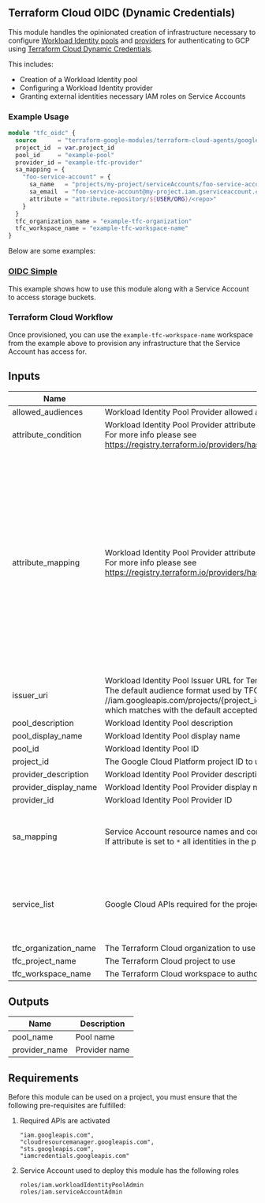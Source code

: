 ## Terraform Cloud OIDC (Dynamic Credentials)

This module handles the opinionated creation of infrastructure necessary to configure [Workload Identity pools](https://cloud.google.com/iam/docs/workload-identity-federation#pools) and [providers](https://cloud.google.com/iam/docs/workload-identity-federation#providers) for authenticating to GCP using [Terraform Cloud Dynamic Credentials](https://developer.hashicorp.com/terraform/cloud-docs/workspaces/dynamic-provider-credentials/gcp-configuration).

This includes:

- Creation of a Workload Identity pool
- Configuring a Workload Identity provider
- Granting external identities necessary IAM roles on Service Accounts

### Example Usage

```terraform
module "tfc_oidc" {
  source      = "terraform-google-modules/terraform-cloud-agents/google//modules/tfc-oidc"
  project_id  = var.project_id
  pool_id     = "example-pool"
  provider_id = "example-tfc-provider"
  sa_mapping = {
    "foo-service-account" = {
      sa_name   = "projects/my-project/serviceAccounts/foo-service-account@my-project.iam.gserviceaccount.com"
      sa_email  = "foo-service-account@my-project.iam.gserviceaccount.com"
      attribute = "attribute.repository/${USER/ORG}/<repo>"
    }
  }
  tfc_organization_name = "example-tfc-organization"
  tfc_workspace_name = "example-tfc-workspace-name"
}
```

Below are some examples:

### [OIDC Simple](../../examples/oidc-simple/README.md)

This example shows how to use this module along with a Service Account to access storage buckets.

### Terraform Cloud Workflow

Once provisioned, you can use the `example-tfc-workspace-name` workspace from the example above to provision any infrastructure that the Service Account has access for.

<!-- BEGINNING OF PRE-COMMIT-TERRAFORM DOCS HOOK -->
## Inputs

| Name | Description | Type | Default | Required |
|------|-------------|------|---------|:--------:|
| allowed\_audiences | Workload Identity Pool Provider allowed audiences | `list(string)` | `[]` | no |
| attribute\_condition | Workload Identity Pool Provider attribute condition expression<br>For more info please see<br>https://registry.terraform.io/providers/hashicorp/google/latest/docs/resources/iam_workload_identity_pool_provider | `string` | `""` | no |
| attribute\_mapping | Workload Identity Pool Provider attribute mapping<br>For more info please see<br>https://registry.terraform.io/providers/hashicorp/google/latest/docs/resources/iam_workload_identity_pool_provider | `map(any)` | <pre>{<br>  "attribute.aud": "assertion.aud",<br>  "attribute.terraform_full_workspace": "assertion.terraform_full_workspace",<br>  "attribute.terraform_organization_id": "assertion.terraform_organization_id",<br>  "attribute.terraform_organization_name": "assertion.terraform_organization_name",<br>  "attribute.terraform_project_id": "assertion.terraform_project_id",<br>  "attribute.terraform_project_name": "assertion.terraform_project_name",<br>  "attribute.terraform_run_id": "assertion.terraform_run_id",<br>  "attribute.terraform_run_phase": "assertion.terraform_run_phase",<br>  "attribute.terraform_workspace_id": "assertion.terraform_workspace_id",<br>  "attribute.terraform_workspace_name": "assertion.terraform_workspace_name",<br>  "google.subject": "assertion.sub"<br>}</pre> | no |
| issuer\_uri | Workload Identity Pool Issuer URL for Terraform Cloud/Enterprise.<br>The default audience format used by TFC is of the form<br>//iam.googleapis.com/projects/{project\_id}/locations/global/workloadIdentityPools/{pool\_id}/providers/{provider\_id}<br>which matches with the default accepted audience format on GCP | `string` | `"https://app.terraform.io"` | no |
| pool\_description | Workload Identity Pool description | `string` | `"Workload Identity Pool managed by Terraform"` | no |
| pool\_display\_name | Workload Identity Pool display name | `string` | `null` | no |
| pool\_id | Workload Identity Pool ID | `string` | n/a | yes |
| project\_id | The Google Cloud Platform project ID to use | `string` | n/a | yes |
| provider\_description | Workload Identity Pool Provider description | `string` | `"Workload Identity Pool Provider managed by Terraform"` | no |
| provider\_display\_name | Workload Identity Pool Provider display name | `string` | `null` | no |
| provider\_id | Workload Identity Pool Provider ID | `string` | n/a | yes |
| sa\_mapping | Service Account resource names and corresponding WIF provider attributes.<br>If attribute is set to `*` all identities in the pool are granted access to SAs | <pre>map(object({<br>    sa_name   = string<br>    sa_email  = string<br>    attribute = string<br>  }))</pre> | `{}` | no |
| service\_list | Google Cloud APIs required for the project | `list(string)` | <pre>[<br>  "iam.googleapis.com",<br>  "cloudresourcemanager.googleapis.com",<br>  "sts.googleapis.com",<br>  "iamcredentials.googleapis.com"<br>]</pre> | no |
| tfc\_organization\_name | The Terraform Cloud organization to use | `string` | n/a | yes |
| tfc\_project\_name | The Terraform Cloud project to use | `string` | `"Default Project"` | no |
| tfc\_workspace\_name | The Terraform Cloud workspace to authorize via OIDC | `string` | `"gcp-oidc-workspace"` | no |

## Outputs

| Name | Description |
|------|-------------|
| pool\_name | Pool name |
| provider\_name | Provider name |

<!-- END OF PRE-COMMIT-TERRAFORM DOCS HOOK -->

## Requirements

Before this module can be used on a project, you must ensure that the following pre-requisites are fulfilled:

1. Required APIs are activated

    ```
    "iam.googleapis.com",
    "cloudresourcemanager.googleapis.com",
    "sts.googleapis.com",
    "iamcredentials.googleapis.com"
    ```

1. Service Account used to deploy this module has the following roles

    ```
    roles/iam.workloadIdentityPoolAdmin
    roles/iam.serviceAccountAdmin
    ```
